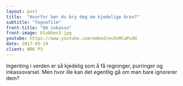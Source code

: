 ```yaml
---
layout: post
title:  "Hvorfor bør du bry deg om kjedelige brev?"
subtitle: "Tegnefilm"
front-title: "Om inkasso"
front-image: blobben3.jpg
youtube: https://www.youtube.com/embed/ecXnMCaPu4Q
date: 2017-03-19
client: NRK P3
---
```


Ingenting i verden er så kjedelig som å få regninger, purringer og inkassovarsel. Men hvor ille kan det egentlig gå om man bare ignorerer dem?